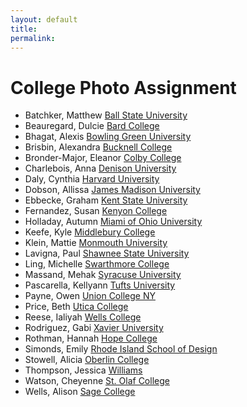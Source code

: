 ```yaml
---
layout: default
title: 
permalink:
---
```


<h1>College Photo Assignment</h1>


- Batchker, Matthew <a href="https://drive.google.com/drive/folders/1DAec-SmQM3XN46sXRUHqJxWv3KrS9Rvd?usp=drive_link" target="_blank">Ball State University</a>
- Beauregard, Dulcie <a href="https://drive.google.com/drive/folders/1DAec-SmQM3XN46sXRUHqJxWv3KrS9Rvd?usp=drive_link" target="_blank">Bard College</a>
- Bhagat, Alexis <a href="https://drive.google.com/drive/folders/1DAec-SmQM3XN46sXRUHqJxWv3KrS9Rvd?usp=drive_link" target="_blank">Bowling Green University</a>
- Brisbin, Alexandra <a href="https://drive.google.com/drive/folders/1DAec-SmQM3XN46sXRUHqJxWv3KrS9Rvd?usp=drive_link" target="_blank">Bucknell College</a>
- Bronder-Major, Eleanor <a href="https://drive.google.com/drive/folders/1DAec-SmQM3XN46sXRUHqJxWv3KrS9Rvd?usp=drive_link" target="_blank">Colby College</a>
- Charlebois, Anna <a href="https://drive.google.com/drive/folders/1DAec-SmQM3XN46sXRUHqJxWv3KrS9Rvd?usp=drive_link" target="_blank">Denison University</a>
-  Daly, Cynthia <a href="https://drive.google.com/drive/folders/1DAec-SmQM3XN46sXRUHqJxWv3KrS9Rvd?usp=drive_link" target="_blank">Harvard University</a>
- Dobson, Allissa <a href="https://drive.google.com/drive/folders/1DAec-SmQM3XN46sXRUHqJxWv3KrS9Rvd?usp=drive_link" target="_blank">James Madison University</a>
-  Ebbecke, Graham <a href="https://drive.google.com/drive/folders/1DAec-SmQM3XN46sXRUHqJxWv3KrS9Rvd?usp=drive_link" target="_blank">Kent State University</a>
- Fernandez, Susan <a href="https://drive.google.com/drive/folders/1DAec-SmQM3XN46sXRUHqJxWv3KrS9Rvd?usp=drive_link" target="_blank">Kenyon College</a>
- Holladay, Autumn <a href="https://drive.google.com/drive/folders/1DAec-SmQM3XN46sXRUHqJxWv3KrS9Rvd?usp=drive_link" target="_blank">Miami of Ohio University</a>
- Keefe, Kyle <a href="https://drive.google.com/drive/folders/1DAec-SmQM3XN46sXRUHqJxWv3KrS9Rvd?usp=drive_link" target="_blank">Middlebury College</a>
- Klein, Mattie <a href="https://drive.google.com/drive/folders/1DAec-SmQM3XN46sXRUHqJxWv3KrS9Rvd?usp=drive_link" target="_blank">Monmouth University</a>
- Lavigna, Paul <a href="https://drive.google.com/drive/folders/1DAec-SmQM3XN46sXRUHqJxWv3KrS9Rvd?usp=drive_link" target="_blank">Shawnee State University</a>
- Ling, Michelle <a href="https://drive.google.com/drive/folders/1DAec-SmQM3XN46sXRUHqJxWv3KrS9Rvd?usp=drive_link" target="_blank">Swarthmore College</a>
- Massand, Mehak <a href="https://drive.google.com/drive/folders/1DAec-SmQM3XN46sXRUHqJxWv3KrS9Rvd?usp=drive_link" target="_blank">Syracuse University</a>
- Pascarella, Kellyann <a href="https://drive.google.com/drive/folders/1DAec-SmQM3XN46sXRUHqJxWv3KrS9Rvd?usp=drive_link" target="_blank">Tufts University</a>
- Payne, Owen <a href="https://drive.google.com/drive/folders/1DAec-SmQM3XN46sXRUHqJxWv3KrS9Rvd?usp=drive_link" target="_blank">Union College NY</a>
- Price, Beth <a href="https://drive.google.com/drive/folders/1DAec-SmQM3XN46sXRUHqJxWv3KrS9Rvd?usp=drive_link" target="_blank">Utica College</a>
- Reese, Ialiyah <a href="https://drive.google.com/drive/folders/1DAec-SmQM3XN46sXRUHqJxWv3KrS9Rvd?usp=drive_link" target="_blank">Wells College</a>
- Rodriguez, Gabi <a href="https://drive.google.com/drive/folders/1DAec-SmQM3XN46sXRUHqJxWv3KrS9Rvd?usp=drive_link" target="_blank">Xavier University</a>
- Rothman, Hannah <a href="https://drive.google.com/drive/folders/1DAec-SmQM3XN46sXRUHqJxWv3KrS9Rvd?usp=drive_link" target="_blank">Hope College</a>
- Simonds, Emily <a href="https://drive.google.com/drive/folders/1DAec-SmQM3XN46sXRUHqJxWv3KrS9Rvd?usp=drive_link" target="_blank">Rhode Island School of Design</a>
- Stowell, Alicia <a href="https://drive.google.com/drive/folders/1DAec-SmQM3XN46sXRUHqJxWv3KrS9Rvd?usp=drive_link" target="_blank">Oberlin College</a>
- Thompson, Jessica <a href="https://drive.google.com/drive/folders/1DAec-SmQM3XN46sXRUHqJxWv3KrS9Rvd?usp=drive_link" target="_blank">Williams</a>
- Watson, Cheyenne <a href="https://drive.google.com/drive/folders/1DAec-SmQM3XN46sXRUHqJxWv3KrS9Rvd?usp=drive_link" target="_blank">St. Olaf College</a>
- Wells, Alison <a href="https://drive.google.com/drive/folders/1DAec-SmQM3XN46sXRUHqJxWv3KrS9Rvd?usp=drive_link" target="_blank">Sage College</a>
  
